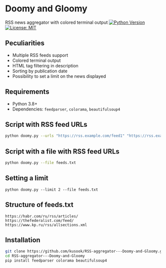 # Doomy and Gloomy
RSS news aggregator with colored terminal output
[![Python Version](https://img.shields.io/badge/python-3.8%2B-blue)](https://www.python.org/)
[![License: MIT](https://img.shields.io/badge/License-MIT-yellow.svg)](https://opensource.org/licenses/MIT)

## Peculiarities
- Multiple RSS feeds support
- Colored terminal output
- HTML tag filtering in description
- Sorting by publication date
- Possibility to set a limit on the news displayed

## Requirements
- Python 3.8+
- Dependencies: `feedparser`, `colorama`, `beautifulsoup4`

## Script with RSS feed URLs
```bash
python doomy.py --urls "https://rss.example.com/feed1" "https://rss.example.com/feed2"
```

## Script with a file with RSS feed URLs
```bash
python doomy.py --file feeds.txt
```

## Setting a limit
```
python doomy.py --limit 2 --file feeds.txt
```
## Structure of feeds.txt
```
https://habr.com/ru/rss/articles/
https://thefederalist.com/feed/
https://www.kp.ru/rss/allsections.xml
```

## Installation
```bash
git clone https://github.com/kusook/RSS-aggregator---Doomy-and-Gloomy.git
cd RSS-aggregator---Doomy-and-Gloomy
pip install feedparser colorama beautifulsoup4
```
